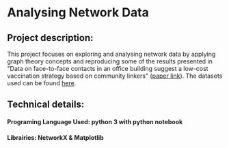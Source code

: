 # Analysing Network Data
## Project description:
This project focuses on exploring and analysing network data by applying graph theory concepts and reproducing some of the results presented in "Data on face-to-face contacts in an office building suggest a low-cost vaccination strategy based on community linkers" ([paper link](https://www.cambridge.org/core/journals/network-science/article/abs/data-on-facetoface-contacts-in-an-office-building-suggest-a-lowcost-vaccination-strategy-based-on-community-linkers/18AB49AB4F2AEA33CE7501F06ADBC8E8)). The datasets used can be found [here](http://www.sociopatterns.org/datasets/contacts-in-a-workplace/).

## Technical details:
#### Programing Language Used: python 3 with python notebook
#### Librairies: NetworkX & Matplotlib
